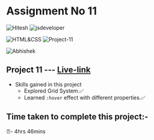# Assignment No 11

![Hitesh](https://img.shields.io/badge/Hitesh%20Choudhary-Ineuron-yellowgreen) ![jsdeveloper](https://img.shields.io/badge/JS--Fullstack-Developer-green)



![HTML&CSS](https://img.shields.io/badge/HTML-CSS-blue) ![Project-11](https://img.shields.io/badge/Live--class-Project--11-green)

![Abhishek](https://img.shields.io/badge/Abhsiehk%20Patil-BCA%202%20year-orange)

## Project 11 --- [Live-link](https://jsfullstack-project-11.netlify.app/)

- Skills gained in this project
  - Explored Grid System.✅
  - Learned `:hover` effect with different properties.✅
  
  
## Time taken to complete this project:-
⏰- 4hrs 46mins

